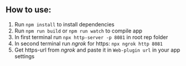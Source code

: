 ## How to use:

1. Run `npm install` to install dependencies
2. Run `npm run build` or `npm run watch` to compile app
3. In first terminal run `npx http-server -p 8081` in root rep folder
4. In second terminal run _ngrok_ for https: `npx ngrok http 8081`
5. Get https-url from _ngrok_ and paste it in `Web-plugin url` in your app settings
